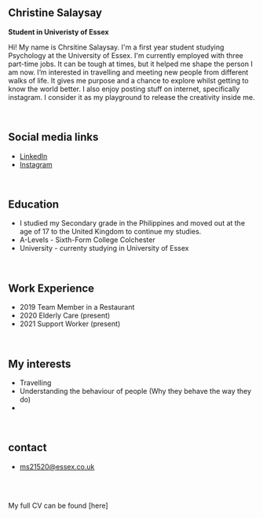 

## Christine Salaysay
**Student in Univeristy of Essex**  

Hi! My name is Chrsitine Salaysay. I'm a first year student studying Psychology at the University of Essex. I'm currently employed with three part-time jobs. It can be tough at times, but it helped me shape the person I am now. I’m interested in travelling and meeting new people from different walks of life. It gives me purpose and a chance to explore whilst getting to know the world better. I also enjoy posting stuff on internet, specifically instagram. I consider it as my playground to release the creativity inside me. 


<br>

## Social media links
- [LinkedIn](https://www.linkedin.com/in/christine-salaysay-ba6506225/)
- [Instagram](https://www.instagram.com/christinetorreliza/)


<br>

## Education
-  I studied my Secondary grade in the Philippines and moved out at the age of 17 to the United Kingdom to continue my studies. 
-  A-Levels - Sixth-Form College Colchester
-  University - currenty studying in University of Essex 
<br>

## Work Experience
- 2019 Team Member in a Restaurant
- 2020 Elderly Care (present)
- 2021 Support Worker (present)
<br>

## My interests
- Travelling 
- Understanding the behaviour of people (Why they behave the way they do)
- 
<br>

## contact
- ms21520@essex.co.uk 



<br><br> 

My full CV can be found [here]
